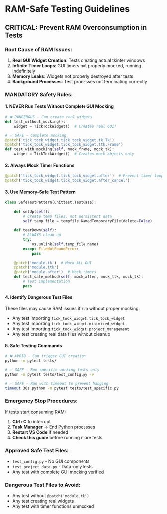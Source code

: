 # RAM-Safe Testing Guidelines

## **CRITICAL: Prevent RAM Overconsumption in Tests**

### Root Cause of RAM Issues:
1. **Real GUI Widget Creation**: Tests creating actual tkinter windows
2. **Infinite Timer Loops**: GUI timers not properly mocked, running indefinitely
3. **Memory Leaks**: Widgets not properly destroyed after tests
4. **Background Processes**: Test processes not terminating correctly

### **MANDATORY Safety Rules:**

#### 1. **NEVER Run Tests Without Complete GUI Mocking**
```python
# ❌ DANGEROUS - Can create real widgets
def test_without_mocking():
    widget = TickTockWidget()  # Creates real GUI!

# ✅ SAFE - Complete mocking
@patch('tick_tock_widget.tick_tock_widget.tk.Tk')
@patch('tick_tock_widget.tick_tock_widget.ttk.Frame')
def test_with_mocking(self, mock_frame, mock_tk):
    widget = TickTockWidget()  # Creates mock objects only
```

#### 2. **Always Mock Timer Functions**
```python
@patch('tick_tock_widget.tick_tock_widget.after')  # Prevent timer loops
@patch('tick_tock_widget.tick_tock_widget.after_cancel')
```

#### 3. **Use Memory-Safe Test Pattern**
```python
class SafeTestPattern(unittest.TestCase):
    
    def setUp(self):
        # Create temp files, not persistent data
        self.temp_file = tempfile.NamedTemporaryFile(delete=False)
    
    def tearDown(self):
        # ALWAYS clean up
        try:
            os.unlink(self.temp_file.name)
        except FileNotFoundError:
            pass
    
    @patch('module.tk')  # Mock ALL GUI
    @patch('module.ttk')
    @patch('module.after')  # Mock timers
    def test_safe_method(self, mock_after, mock_ttk, mock_tk):
        # Test implementation
        pass
```

#### 4. **Identify Dangerous Test Files**
These files may cause RAM issues if run without proper mocking:
- Any test importing `tick_tock_widget.tick_tock_widget`
- Any test importing `tick_tock_widget.minimized_widget`
- Any test importing `tick_tock_widget.project_management`
- Any test creating real data files without cleanup

#### 5. **Safe Testing Commands**
```bash
# ❌ AVOID - Can trigger GUI creation
python -m pytest tests/

# ✅ SAFE - Run specific working tests only
python -m pytest tests/test_config.py -v

# ✅ SAFE - Run with timeout to prevent hanging
timeout 30s python -m pytest tests/test_specific.py
```

### **Emergency Stop Procedures:**
If tests start consuming RAM:
1. **Ctrl+C** to interrupt
2. **Task Manager** → End Python processes
3. **Restart VS Code** if needed
4. **Check this guide** before running more tests

### **Approved Safe Test Files:**
- `test_config.py` - No GUI components
- `test_project_data.py` - Data-only tests
- Any test with complete GUI mocking verified

### **Dangerous Test Files to Avoid:**
- Any test without `@patch('module.tk')` 
- Any test creating real widgets
- Any test with timer functions unmocked
